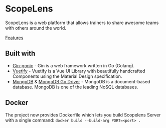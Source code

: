 # ScopeLens
ScopeLens is a web platform that allows trainers to share awesome teams with others around the world. 

[Features](https://scopelens.team/#/about)

## Built with
- [Gin-gonic](https://github.com/gin-gonic/gin) - Gin is a web framework written in Go (Golang).
- [Vuetify](https://github.com/vuetifyjs/vuetify) - Vuetify is a Vue UI Library with beautifully handcrafted Components using the Material Design specification.
- [MongoDB](https://github.com/mongodb/mongo) & [MongoDB Go Driver](https://github.com/mongodb/mongo-go-driver) - MongoDB is a document-based database. MongoDB is one of the leading NoSQL databases.

## Docker
The project now provides Dockerfile which lets you build Scopelens Server with a single command: `docker build --build-arg PORT=<port> . `